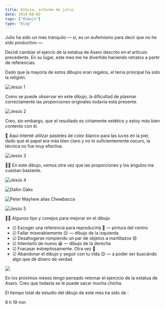 ```yaml
---
title: Dibujo, informe de julio
date: 2019-08-02
tags: ["dibujo"]
type: "blog"
---
```

Julio ha sido un mes tranquilo — sí, es un eufemismo para decir que no he sido productivo —.

Decidí cambiar el ejercio de la estatua de Asaro descrito en el artículo precedente. En su lugar, este mes me he divertido haciendo retratos a partir de referencias.

Dado que la mayoría de estos dibujos eran regalos, el tema principal ha sido la religión.


![Jesús 1](media/juillet_dessin1.jpeg)

Como se puede observar en este dibujo, la dificultad de plasmar correctamente las proporciones originales todavía está presente. 

![Jesús 2](media/juillet_dessin2.jpeg)

Creo, sin embargo, que el resultado es cirtamente estético y estoy más bien contento con él.


<div class="bg-green-100 p-4 rounded-lg mt-12 mb-6 font-sans">
 🧪 Aquí intenté utilizar pasteles de color blanco para las luces en la piel, dado que el papel era más bien claro y no lo suficientemente oscuro, la técnica no fue muy efectiva.
</div>

![Jesús 3](media/juillet_dessin3.jpeg)

<div class="bg-blue-100 p-4 rounded-lg mt-12 mb-6 font-sans">
👨‍🏫  En este dibujo, vemos otra vez que las proporciones y los ángulos me cuestan bastante.
</div>

![Jesús 4](media/juillet_dessin4.jpeg)

![Dallin Oaks](media/juillet_dessin5.jpeg)

![Peter Mayhew alias Chewbacca](media/juillet_dessin6.jpeg)

![Jesús 5](media/juillet_dessin7.jpeg)

<div class="bg-blue-100 p-4 rounded-lg mt-12 mb-6 font-sans">👨‍🏫 Algunos tips y conejos para mejorar en el dibujo</div>

- ☑︎ Escoger una referencia para reproducirla 🙂 — pintura del centro 
- ☑︎ Fallar miserablemente 😔 — dibujo de la izquierda. 
- ☑︎ Desahogarse rompiendo un par de objetos a martillazos 😡 
- ☑︎ Intentarlo de nuevo 😀 — dibujo de la derecha
- ☑︎ Fracasar estrepitosamente. Otra vez 🤬
- ☑︎ Abandonar el dibujo y seguir con tu vida 😌 — a poder ser buscándo algo que dé dinero de verdad


![](media/juillet_dessin8.jpeg)

En los próximos meses tengo pensado retomar el ejercicio de la estatua de Asaro. Creo que todavía se le puede sacar mucha chicha.

El tiempo total de estudio del dibujo de este mes ha sido de :

<div class="text-center">
<p class="border rounded-full py-2 text-xl px-6 font-bold text-blue-800 mb-8 inline-block font-sans">
8 h 19 min
</p></div>